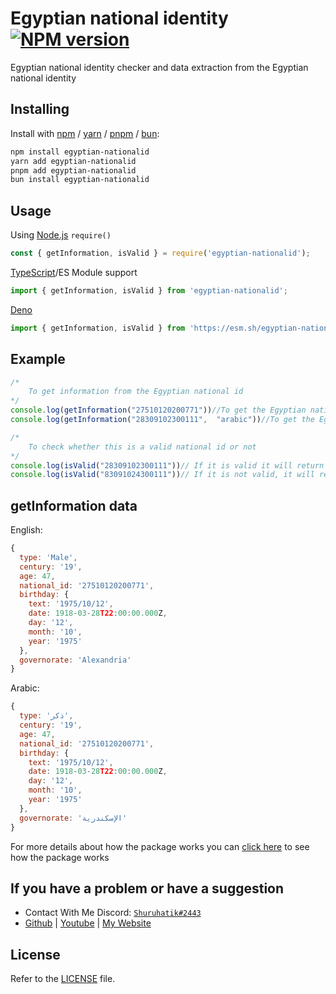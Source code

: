 
Egyptian national identity [![NPM version](https://img.shields.io/npm/v/egyptian-nationalid.svg?style=flat-square&color=informational)](https://npmjs.com/package/egyptian-nationalid)
====

Egyptian national identity checker and data extraction from the Egyptian national identity

Installing
----------
Install with [npm](https://www.npmjs.com/) / [yarn](https://yarnpkg.com) / [pnpm](https://pnpm.js.org/) / [bun](https://bun.sh/):
```sh
npm install egyptian-nationalid
yarn add egyptian-nationalid
pnpm add egyptian-nationalid
bun install egyptian-nationalid
```

Usage
-----------------
Using [Node.js](https://nodejs.org/) `require()`
```js
const { getInformation, isValid } = require('egyptian-nationalid');
```
[TypeScript](https://www.typescriptlang.org/)/ES Module support
```ts
import { getInformation, isValid } from 'egyptian-nationalid';
```
[Deno](https://deno.land)
```js
import { getInformation, isValid } from 'https://esm.sh/egyptian-nationalid';
```
Example
-----------------
```js
/*
    To get information from the Egyptian national id
*/
console.log(getInformation("27510120200771"))//To get the Egyptian national id information in English by default
console.log(getInformation("28309102300111",  "arabic"))//To get the Egyptian national id information in Arabic 

/*
    To check whether this is a valid national id or not
*/
console.log(isValid("28309102300111"))// If it is valid it will return true
console.log(isValid("83091024300111"))// If it is not valid, it will return false
```

getInformation data
-----------------
English:
```js
{
  type: 'Male',
  century: '19',
  age: 47,
  national_id: '27510120200771',
  birthday: {
    text: '1975/10/12',
    date: 1918-03-28T22:00:00.000Z,
    day: '12',
    month: '10',
    year: '1975'
  },
  governorate: 'Alexandria'
}
```

Arabic:
```js
{
  type: 'ذكر',
  century: '19',
  age: 47,
  national_id: '27510120200771',
  birthday: {
    text: '1975/10/12',
    date: 1918-03-28T22:00:00.000Z,
    day: '12',
    month: '10',
    year: '1975'
  },
  governorate: 'الإسكندرية'
}
```
For more details about how the package works you can [click here](https://ar.wikipedia.org/wiki/%D8%A8%D8%B7%D8%A7%D9%82%D8%A9_%D8%A7%D9%84%D8%B1%D9%82%D9%85_%D8%A7%D9%84%D9%82%D9%88%D9%85%D9%8A_%D8%A7%D9%84%D9%85%D8%B5%D8%B1%D9%8A%D8%A9#%D9%88%D8%B5%D9%81_%D8%A7%D9%84%D8%B1%D9%82%D9%85_%D8%A7%D9%84%D9%82%D9%88%D9%85%D9%8A) to see how the package works


If you have a problem or have a suggestion
------------
- Contact With Me Discord: [`Shuruhatik#2443`](https://github.com/shuruhatik)
- [Github](https://github.com/shuruhatik) | [Youtube](https://www.youtube.com/@shuruhatik) | [My Website](https://www.shuruhatik.com/)

License
-------

Refer to the [LICENSE](LICENSE) file.